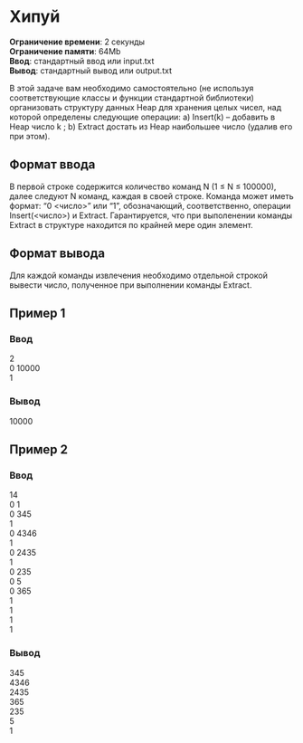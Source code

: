 # Хипуй

**Ограничение времени**: 2 секунды  
**Ограничение памяти**: 64Mb  
**Ввод**: стандартный ввод или input.txt  
**Вывод**: стандартный вывод или output.txt

В этой задаче вам необходимо самостоятельно (не используя соответствующие классы и функции стандартной библиотеки) организовать структуру данных Heap для хранения целых чисел, над которой определены следующие операции: a) Insert(k) – добавить в Heap число k ; b) Extract достать из Heap наибольшее число (удалив его при этом).

## Формат ввода

В первой строке содержится количество команд N (1 ≤ N ≤ 100000), далее следуют N команд, каждая в своей строке. Команда может иметь формат: “0 <число>” или “1”, обозначающий, соответственно, операции Insert(<число>) и Extract. Гарантируется, что при выполенении команды Extract в структуре находится по крайней мере один элемент.

## Формат вывода

Для каждой команды извлечения необходимо отдельной строкой вывести число, полученное при выполнении команды Extract.

## Пример 1

### Ввод

2  
0 10000  
1

### Вывод

10000

## Пример 2

### Ввод

14  
0 1  
0 345  
1  
0 4346  
1  
0 2435  
1  
0 235  
0 5  
0 365  
1  
1  
1  
1

### Вывод
	
345  
4346  
2435  
365  
235  
5  
1